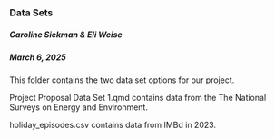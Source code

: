 ### Data Sets
##### Caroline Siekman & Eli Weise 
##### March 6, 2025

This folder contains the two data set options for our project. 

Project Proposal Data Set 1.qmd contains data from the The National Surveys on Energy and Environment. 

holiday_episodes.csv contains data from IMBd in 2023. 
